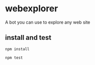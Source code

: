 # webexplorer
A bot you can use to explore any web site

## install and test

    npm install

    npm test
